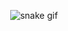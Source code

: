 <div align="center">
    
  ![snake gif](https://github.com/AmirhonAli/snake/blob/output/github-snake-dark.svg)
</div
